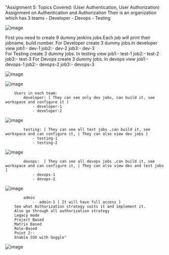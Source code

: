"Assignment 5:
Topics Covered:  (User Authentication, User Authorization)
     Assignment on Authentication and Authorization
        Their is an organization which has 3 teams
            - Developer
            - Devops
            - Testing

![image](https://github.com/vikram445/ansible/assets/79625874/026dddde-472e-42bb-9df0-571373d98a3a)

 First you need to create 9 dummy jenkins jobs.Each job will print their jobname, build number.
            For Developer create 3 dummy jobs.In developer view
                job1:- dev-1
                job2:- dev-2
                job3:- dev-3                
            For Testing create 3 dummy jobs. In testing view
                job1:- test-1
                job2:- test-2
                job3:- test-3
            For Devops create 3 dummy jobs. In devops view
                job1:- devops-1
                job2:- devops-2
                job3:- devops-3

                
![image](https://github.com/vikram445/ansible/assets/79625874/2c7c3a14-e860-4e82-8837-1dc551d63a5d)

![image](https://github.com/vikram445/ansible/assets/79625874/ec070fab-06fe-4533-a47e-b024eea697da)
            

                
        Users in each team: 
            developer: [ They can see only dev jobs, can build it, see workspace and configure it ]
                - developer-1 
                - developer-2 
![image](https://github.com/vikram445/ansible/assets/79625874/ae736316-89cf-4533-b64b-99c815f6569b)

                
            testing: [ They can see all test jobs ,can build it, see workspace and can configure it, | They can also view dev jobs ]
                - testing-1 
                - testing-2 
![image](https://github.com/vikram445/ansible/assets/79625874/91fa03df-063c-4d4e-b2ab-bdd80fd3bff3)

                
            devops:  [ They can see all devops jobs ,can build it, see workspace and can configure it, | They can also view dev and test jobs  ]
                - devops-1 
                - devops-2

![image](https://github.com/vikram445/ansible/assets/79625874/ebae0e17-2f94-469f-9691-be60eb2003bb)

            admin
                -  admin-1 [ It will have full access ]
        See what Authorization strategy suits it and implement it.
        Also go through all authorization strategy
        Legacy mode
        Project Based
        Matrix Based
        Role-Based
        Point 2:-
        Enable SSO with Goggle"

![image](https://github.com/vikram445/ansible/assets/79625874/50cccd53-5db4-46b2-84c1-668ebe6a5097)


